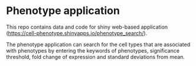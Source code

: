 # Phenotype application
This repo contains data and code for shiny web-based application (https://cell-phenotype.shinyapps.io/phenotype_search/).

The phenotype application can search for the cell types that are associated with phenotypes by entering the keywords of phenotypes, significance threshold, fold change of expression and standard deviations from mean.
